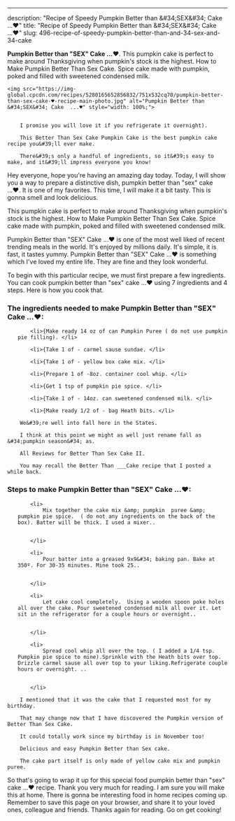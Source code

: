 ---
description: "Recipe of Speedy Pumpkin Better than   &amp;#34;SEX&amp;#34; Cake  ...♥"
title: "Recipe of Speedy Pumpkin Better than   &amp;#34;SEX&amp;#34; Cake  ...♥"
slug: 496-recipe-of-speedy-pumpkin-better-than-and-34-sex-and-34-cake

<p>
	<strong>Pumpkin Better than   &#34;SEX&#34; Cake  ...♥</strong>. 
	This pumpkin cake is perfect to make around Thanksgiving when pumpkin&#39;s stock is the highest. How to Make Pumpkin Better Than Sex Cake. Spice cake made with pumpkin, poked and filled with sweetened condensed milk.
</p>
<p>
	
	<img src="https://img-global.cpcdn.com/recipes/5280165652856832/751x532cq70/pumpkin-better-than-sex-cake-♥-recipe-main-photo.jpg" alt="Pumpkin Better than   &#34;SEX&#34; Cake  ...♥" style="width: 100%;">
	
	
		I promise you will love it if you refrigerate it overnight).
	
		This Better Than Sex Cake Pumpkin Cake is the best pumpkin cake recipe you&#39;ll ever make.
	
		There&#39;s only a handful of ingredients, so it&#39;s easy to make, and it&#39;ll impress everyone you know!
	
</p>
<p>
	Hey everyone, hope you're having an amazing day today. Today, I will show you a way to prepare a distinctive dish, pumpkin better than   &#34;sex&#34; cake  ...♥. It is one of my favorites. This time, I will make it a bit tasty. This is gonna smell and look delicious.
</p>
	
<p>
	This pumpkin cake is perfect to make around Thanksgiving when pumpkin&#39;s stock is the highest. How to Make Pumpkin Better Than Sex Cake. Spice cake made with pumpkin, poked and filled with sweetened condensed milk.
</p>
<p>
	Pumpkin Better than   &#34;SEX&#34; Cake  ...♥ is one of the most well liked of recent trending meals in the world. It's enjoyed by millions daily. It's simple, it is fast, it tastes yummy. Pumpkin Better than   &#34;SEX&#34; Cake  ...♥ is something which I've loved my entire life. They are fine and they look wonderful.
</p>

<p>
To begin with this particular recipe, we must first prepare a few ingredients. You can cook pumpkin better than   &#34;sex&#34; cake  ...♥ using 7 ingredients and 4 steps. Here is how you cook that.
</p>

<h3>The ingredients needed to make Pumpkin Better than   &#34;SEX&#34; Cake  ...♥:</h3>

<ol>
	
		<li>{Make ready 14 oz of can Pumpkin Puree ( do not use pumpkin pie filling). </li>
	
		<li>{Take 1 of - carmel sause sundae. </li>
	
		<li>{Take 1 of - yellow box cake mix. </li>
	
		<li>{Prepare 1 of -8oz. container cool whip. </li>
	
		<li>{Get 1 tsp of pumpkin pie spice. </li>
	
		<li>{Take 1 of - 14oz. can sweetened condensed milk. </li>
	
		<li>{Make ready 1/2 of - bag Heath bits. </li>
	
</ol>
<p>
	
		We&#39;re well into fall here in the States.
	
		I think at this point we might as well just rename fall as &#34;pumpkin season&#34; as.
	
		All Reviews for Better Than Sex Cake II.
	
		You may recall the Better Than ___Cake recipe that I posted a while back.
	
</p>

<h3>Steps to make Pumpkin Better than   &#34;SEX&#34; Cake  ...♥:</h3>

<ol>
	
		<li>
			Mix together the cake mix &amp; pumpkin  puree &amp; pumpkin pie spice.  ( do not any ingredients on the back of the box). Batter will be thick. I used a mixer..
			
			
		</li>
	
		<li>
			Pour batter into a greased 9x9&#34; baking pan. Bake at 350º. For 30-35 minutes. Mine took 25..
			
			
		</li>
	
		<li>
			Let cake cool completely.  Using a wooden spoon poke holes all over the cake. Pour sweetened condensed milk all over it. Let sit in the refrigerator for a couple hours or overnight..
			
			
		</li>
	
		<li>
			Spread cool whip all over the top. ( I added a 1/4 tsp. Pumpkin pie spice to mine).Sprinkle with the Heath bits over top. Drizzle carmel sause all over top to your liking.Refrigerate couple hours or overnight. ..
			
			
		</li>
	
</ol>

<p>
	
		I mentioned that it was the cake that I requested most for my birthday.
	
		That may change now that I have discovered the Pumpkin version of Better Than Sex Cake.
	
		It could totally work since my birthday is in November too!
	
		Delicious and easy Pumpkin Better than Sex cake.
	
		The cake part itself is only made of yellow cake mix and pumpkin puree.
	
</p>

<p>
	So that's going to wrap it up for this special food pumpkin better than   &#34;sex&#34; cake  ...♥ recipe. Thank you very much for reading. I am sure you will make this at home. There is gonna be interesting food in home recipes coming up. Remember to save this page on your browser, and share it to your loved ones, colleague and friends. Thanks again for reading. Go on get cooking!
</p>
